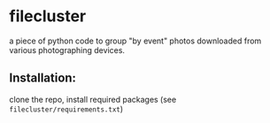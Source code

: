 # filecluster
a piece of python code to group "by event" photos downloaded from various 
photographing devices.

## Installation:
clone the repo, install required packages (see `filecluster/requirements.txt`)


 